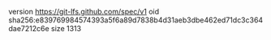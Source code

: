 version https://git-lfs.github.com/spec/v1
oid sha256:e839769984574393a5f6a89d7838b4d31aeb3dbe462ed71dc3c364dae7212c6e
size 1313
